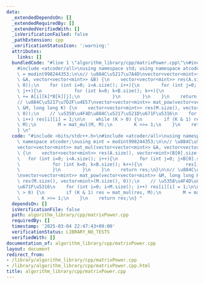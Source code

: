 ```yaml
---
data:
  _extendedDependsOn: []
  _extendedRequiredBy: []
  _extendedVerifiedWith: []
  _isVerificationFailed: false
  _pathExtension: cpp
  _verificationStatusIcon: ':warning:'
  attributes:
    links: []
  bundledCode: "#line 1 \"algorithm_library/cpp/matrixPower.cpp\"\n#include <bits/stdc++.h>\n\
    #include <atcoder/all>\nusing namespace std; using namespace atcoder;\nusing mint\
    \ = modint998244353;\n\n// \u884C\u5217\u7A4D\nvector<vector<mint>> mat_mul(vector<vector<mint>>\
    \ &A, vector<vector<mint>> &B) {\n    vector<vector<mint>> res(A.size(), vector<mint>(B[0].size(),\
    \ 0));\n    for (int i=0; i<A.size(); i++){\n        for (int j=0; j<B[0].size();\
    \ j++){\n            for (int k=0; k<B.size(); k++){\n                res[i][j]\
    \ += A[i][k]*B[k][j];\n            }\n        }\n    }\n    return res;\n}\n\n\
    // \u884C\u5217\u7D2F\u4E57\nvector<vector<mint>> mat_pow(vector<vector<mint>>\
    \ &M, long long K) {\n    vector<vector<mint>> res(M.size(), vector<mint>(M.size(),\
    \ 0));\n    // \u5358\u4F4D\u884C\u5217\u521D\u671F\u5316\n    for (int i=0; i<M.size();\
    \ i++) res[i][i] = 1;\n\n    while (K > 0) {\n        if (K & 1) res = mat_mul(res,\
    \ M);\n        M = mat_mul(M, M);\n        K >>= 1;\n    }\n    return res;\n\
    } \n"
  code: "#include <bits/stdc++.h>\n#include <atcoder/all>\nusing namespace std; using\
    \ namespace atcoder;\nusing mint = modint998244353;\n\n// \u884C\u5217\u7A4D\n\
    vector<vector<mint>> mat_mul(vector<vector<mint>> &A, vector<vector<mint>> &B)\
    \ {\n    vector<vector<mint>> res(A.size(), vector<mint>(B[0].size(), 0));\n \
    \   for (int i=0; i<A.size(); i++){\n        for (int j=0; j<B[0].size(); j++){\n\
    \            for (int k=0; k<B.size(); k++){\n                res[i][j] += A[i][k]*B[k][j];\n\
    \            }\n        }\n    }\n    return res;\n}\n\n// \u884C\u5217\u7D2F\u4E57\
    \nvector<vector<mint>> mat_pow(vector<vector<mint>> &M, long long K) {\n    vector<vector<mint>>\
    \ res(M.size(), vector<mint>(M.size(), 0));\n    // \u5358\u4F4D\u884C\u5217\u521D\
    \u671F\u5316\n    for (int i=0; i<M.size(); i++) res[i][i] = 1;\n\n    while (K\
    \ > 0) {\n        if (K & 1) res = mat_mul(res, M);\n        M = mat_mul(M, M);\n\
    \        K >>= 1;\n    }\n    return res;\n} "
  dependsOn: []
  isVerificationFile: false
  path: algorithm_library/cpp/matrixPower.cpp
  requiredBy: []
  timestamp: '2025-03-04 22:47:43+09:00'
  verificationStatus: LIBRARY_NO_TESTS
  verifiedWith: []
documentation_of: algorithm_library/cpp/matrixPower.cpp
layout: document
redirect_from:
- /library/algorithm_library/cpp/matrixPower.cpp
- /library/algorithm_library/cpp/matrixPower.cpp.html
title: algorithm_library/cpp/matrixPower.cpp
---
```

